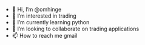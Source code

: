 - 👋 Hi, I’m @omhinge
- 👀 I’m interested in trading
- 🌱 I’m currently learning python
- 💞️ I’m looking to collaborate on trading applications
- 📫 How to reach me gmail

<!---
omhinge/omhinge is a ✨ special ✨ repository because its `README.md` (this file) appears on your GitHub profile.
You can click the Preview link to take a look at your changes.
--->

